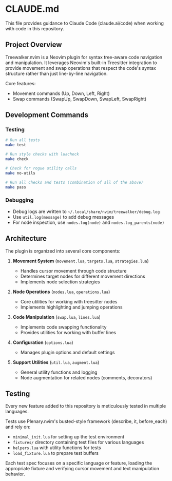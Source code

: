 # CLAUDE.md

This file provides guidance to Claude Code (claude.ai/code) when working with code in this repository.

## Project Overview

Treewalker.nvim is a Neovim plugin for syntax tree-aware code navigation and manipulation. It leverages Neovim's built-in Treesitter integration to provide movement and swap operations that respect the code's syntax structure rather than just line-by-line navigation.

Core features:
- Movement commands (Up, Down, Left, Right)
- Swap commands (SwapUp, SwapDown, SwapLeft, SwapRight)

## Development Commands

### Testing

```bash
# Run all tests
make test

# Run style checks with luacheck
make check

# Check for rogue utility calls
make no-utils

# Run all checks and tests (combination of all of the above)
make pass
```

### Debugging

- Debug logs are written to `~/.local/share/nvim/treewalker/debug.log`
- Use `util.log(message)` to add debug messages
- For node inspection, use `nodes.log(node)` and `nodes.log_parents(node)`

## Architecture

The plugin is organized into several core components:

1. **Movement System** (`movement.lua`, `targets.lua`, `strategies.lua`)
   - Handles cursor movement through code structure
   - Determines target nodes for different movement directions
   - Implements node selection strategies

2. **Node Operations** (`nodes.lua`, `operations.lua`)
   - Core utilities for working with treesitter nodes
   - Implements highlighting and jumping operations

3. **Code Manipulation** (`swap.lua`, `lines.lua`)
   - Implements code swapping functionality
   - Provides utilities for working with buffer lines

4. **Configuration** (`options.lua`)
   - Manages plugin options and default settings

5. **Support Utilities** (`util.lua`, `augment.lua`)
   - General utility functions and logging
   - Node augmentation for related nodes (comments, decorators)

## Testing

Every new feature added to this repository is meticulously tested in multiple languages.

Tests use Plenary.nvim's busted-style framework (describe, it, before_each) and rely on:
- `minimal_init.lua` for setting up the test environment
- `fixtures/` directory containing test files for various languages
- `helpers.lua` with utility functions for tests
- `load_fixture.lua` to prepare test buffers

Each test spec focuses on a specific language or feature, loading the appropriate fixture and verifying cursor movement and text manipulation behavior.

